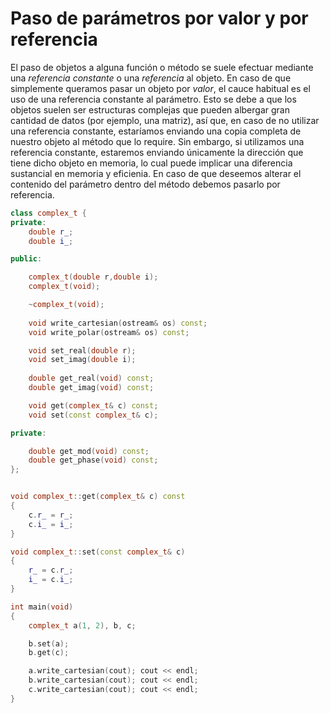 # Paso de parámetros por valor y por referencia
El paso de objetos a alguna función o método se suele efectuar mediante una *referencia constante* o una *referencia* al objeto. En caso de que simplemente queramos pasar un objeto por *valor*, el cauce habitual es el uso de una referencia constante al parámetro. Esto se debe a que los objetos suelen ser estructuras complejas que pueden albergar gran cantidad de datos (por ejemplo, una matriz), así que, en caso de no utilizar una referencia constante, estaríamos enviando una copia completa de nuestro objeto al método que lo require. Sin embargo, si utilizamos una referencia constante, estaremos enviando únicamente la dirección que tiene dicho objeto en memoria, lo cual puede implicar una diferencia sustancial en memoria y eficienia.
En caso de que deseemos alterar el contenido del parámetro dentro del método debemos pasarlo por referencia.

```cpp
class complex_t {
private:
	double r_;
	double i_;

public:

	complex_t(double r,double i);
	complex_t(void);

	~complex_t(void);
	
	void write_cartesian(ostream& os) const;
	void write_polar(ostream& os) const;

	void set_real(double r);
	void set_imag(double i);
	
	double get_real(void) const;
	double get_imag(void) const;

	void get(complex_t& c) const;
	void set(const complex_t& c);

private:

	double get_mod(void) const;
	double get_phase(void) const;
};


void complex_t::get(complex_t& c) const
{
	c.r_ = r_;
	c.i_ = i_;
}

void complex_t::set(const complex_t& c)
{
	r_ = c.r_;
	i_ = c.i_;
}

int main(void)
{
	complex_t a(1, 2), b, c;

	b.set(a);
	b.get(c);

	a.write_cartesian(cout); cout << endl;
	b.write_cartesian(cout); cout << endl;
	c.write_cartesian(cout); cout << endl;
}
```


